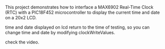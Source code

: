 This project demonstrates how to interface a MAX6902 Real-Time Clock (RTC) with a PIC18F452 microcontroller to display the current time and date on a 20x2 LCD.

time and date displayed on lcd return to the time of testing, so you can change time and date by modifying clockWriteValues.

check the video.
